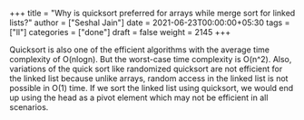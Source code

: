 +++
title = "Why is quicksort preferred for arrays while merge sort for linked lists?"
author = ["Seshal Jain"]
date = 2021-06-23T00:00:00+05:30
tags = ["ll"]
categories = ["done"]
draft = false
weight = 2145
+++

Quicksort is also one of the efficient algorithms with the average time complexity of O(nlogn). But the worst-case time complexity is O(n^2). Also, variations of the quick sort like randomized quicksort are not efficient for the linked list because unlike arrays, random access in the linked list is not possible in O(1) time. If we sort the linked list using quicksort, we would end up using the head as a pivot element which may not be efficient in all scenarios.
